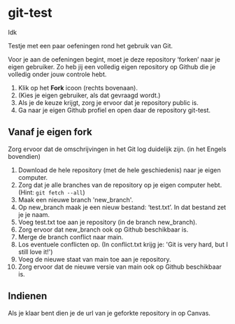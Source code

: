 # git-test

Idk

Testje met een paar oefeningen rond het gebruik van Git.

Voor je aan de oefeningen begint, moet je deze repository ‘forken’ naar je eigen gebruiker. Zo heb jij een volledig eigen repository op Github die je volledig onder jouw controle hebt.

1. Klik op het **Fork** icoon (rechts bovenaan).
2. (Kies je eigen gebruiker, als dat gevraagd wordt.)
3. Als je de keuze krijgt, zorg je ervoor dat je repository public is.
4. Ga naar je eigen Github profiel en open daar de repository git-test.

## Vanaf je eigen fork

Zorg ervoor dat de omschrijvingen in het Git log duidelijk zijn. (in het Engels bovendien)

1. Download de hele repository (met de hele geschiedenis) naar je eigen computer.
2. Zorg dat je alle branches van de repository op je eigen computer hebt. (Hint: `git fetch --all`)
3. Maak een nieuwe branch 'new_branch'.
4. Op new_branch maak je een nieuw bestand: ‘test.txt’. In dat bestand zet je je naam.
5. Voeg test.txt toe aan je repository (in de branch new_branch).
6. Zorg ervoor dat new_branch ook op Github beschikbaar is.
7. Merge de branch conflict naar main.
8. Los eventuele conflicten op. (In conflict.txt krijg je: 'Git is very hard, but I still love it!')
9. Voeg de nieuwe staat van main toe aan je repository.
10. Zorg ervoor dat de nieuwe versie van main ook op Github beschikbaar is.

## Indienen

Als je klaar bent dien je de url van je geforkte repository in op Canvas.
